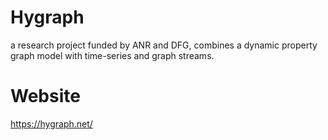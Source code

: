 # Hygraph
a research project funded by ANR and DFG, combines a dynamic property graph model with time-series and graph streams.
# Website
https://hygraph.net/
